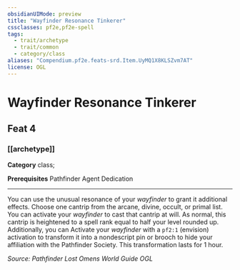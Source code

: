 ```yaml
---
obsidianUIMode: preview
title: "Wayfinder Resonance Tinkerer"
cssclasses: pf2e,pf2e-spell
tags:
  - trait/archetype
  - trait/common
  - category/class
aliases: "Compendium.pf2e.feats-srd.Item.UyMQ1X8KLSZvm7AT"
license: OGL
---
```

# Wayfinder Resonance Tinkerer
## Feat 4
### [[archetype]]

**Category** class; 



**Prerequisites** Pathfinder Agent Dedication
* * *
You can use the unusual resonance of your _wayfinder_ to grant it additional effects. Choose one cantrip from the arcane, divine, occult, or primal list. You can activate your _wayfinder_ to cast that cantrip at will. As normal, this cantrip is heightened to a spell rank equal to half your level rounded up. Additionally, you can Activate your _wayfinder_ with a `pf2:1` (envision) activation to transform it into a nondescript pin or brooch to hide your affiliation with the Pathfinder Society. This transformation lasts for 1 hour.

*Source: Pathfinder Lost Omens World Guide*
*OGL*